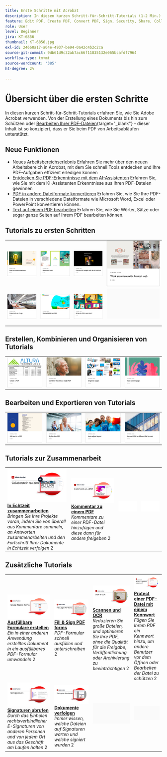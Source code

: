 ```yaml
---
title: Erste Schritte mit Acrobat
description: In diesen kurzen Schritt-für-Schritt-Tutorials (1-2 Min.) erfahren Sie, wie Sie Adobe Acrobat verwenden.
feature: Edit PDF, Create PDF, Convert PDF, Sign, Security, Share, Collaboration, Workspace
role: User
level: Beginner
jira: KT-6856
thumbnail: KT-6856.jpg
exl-id: 24660a17-a04e-4937-be94-0a42c4b2c2ca
source-git-commit: 9db61d9c32ab7ac66f11835132e065bcafdf7964
workflow-type: tm+mt
source-wordcount: '385'
ht-degree: 2%

---
```


# Übersicht über die ersten Schritte

In diesen kurzen Schritt-für-Schritt-Tutorials erfahren Sie, wie Sie Adobe Acrobat verwenden. Von der Erstellung eines Dokuments bis hin zum Schützen oder [Bearbeiten Ihrer PDF-Dateien](https://www.adobe.com/de/acrobat/online/pdf-editor.html){target="_blank"} - dieser Inhalt ist so konzipiert, dass er Sie beim PDF von Arbeitsabläufen unterstützt.

## Neue Funktionen

* [Neues Arbeitsbereichserlebnis](new-workspace.md)
Erfahren Sie mehr über den neuen Arbeitsbereich in Acrobat, mit dem Sie schnell Tools entdecken und Ihre PDF-Aufgaben effizient erledigen können
* [Entdecken Sie PDF-Erkenntnisse mit dem AI-Assistenten](ai-assistant.md)
Erfahren Sie, wie Sie mit dem KI-Assistenten Erkenntnisse aus Ihren PDF-Dateien gewinnen
* [PDF in andere Dateiformate konvertieren](export-pdf.md)
Erfahren Sie, wie Sie Ihre PDF-Dateien in verschiedene Dateiformate wie Microsoft Word, Excel oder PowerPoint konvertieren können.
* [Text auf einem PDF bearbeiten](edit-pdf.md)
Erfahren Sie, wie Sie Wörter, Sätze oder sogar ganze Seiten auf Ihrem PDF bearbeiten können.

## Tutorials zu ersten Schritten

<table style="table-layout:fixed">
<tr>
  <td>
    <a href="new-workspace.md">
      <img alt="Neue Arbeitsbereichserfahrung" src="../assets/new-workspace.png" />
    </a>
  </td>
  <td>
    <a href="get-to-know-the-acrobat-dc-interface.md">
      <img alt="Grundlagen des Arbeitsbereichs" src="../assets/workspace-basics.png" />
    </a>
  </td>
  <td>
    <a href="ai-assistant.md">
      <img alt="Mit dem KI-Assistenten PDF-Erkenntnisse gewinnen" src="../assets/ai-assistant.png" />
    </a>
  </td>
  <td>
    <a href="acrobatweb.md">
      <img alt="Überall arbeiten - mit Acrobat Web" src="../assets/acrobat-web.png" />
    </a>
  </td>
</tr>
<tr>
  <td>
    <a href="productivity.md">
      <img alt="Unterwegs produktiv sein." src="../assets/productivity.png" />
  </td>
    <td>
      <a href="../integrate/integrate-overview.md#microsoft">
        <img alt="Arbeiten mit Microsoft 365" src="../assets/microsoft-365.png" />
    </td>
    <td>
      <a href="where-do-pdfs-come-from.md">
        <img alt="Woher kommen die PDF?" src="../assets/where-pdfs.png" />
      </a>
    </td>
    <td>
    <img alt="Spacer" src="../assets/Grayspacer.png" />
      <div>
      <br>
    </td>
  </tr>
  </table>

## Erstellen, Kombinieren und Organisieren von Tutorials

<table style="table-layout:fixed">
  <tr>
    <td>
      <a href="create-pdf.md">
        <img alt="Erstellen von PDF-Dateien" src="../assets/create.png" />
      </a>
    </td>
    <td>
      <a href="combine-to-pdf.md">
        <img alt="Combine Files auf PDF" src="../assets/combine.png" />
    </td>
    <td>
      <a href="organize.md">
        <img alt="Organisieren von Seiten" src="../assets/organize-pages.png" />
      </a>
    </td>
    <td>
      <a href="add-custom-page.md">
        <img alt="Benutzerdefinierte Seite hinzufügen" src="../assets/custom.png" />
      </a>
    </td>
  </tr>
  </table>

## Bearbeiten und Exportieren von Tutorials

<table style="table-layout:fixed">
  <tr>
    <td>
      <a href="edit-pdf.md">
        <img alt="Bearbeiten von Text auf einem PDF" src="../assets/edit-text.png" />
      </a>
    </td>
    <td>
      <a href="stylize-this-PDF.md">
        <img alt="Stilisieren dieser PDF" src="../assets/stylize-pdf.png" />
      </a>
    </td>
   <td>
      <a href="auto-adjust-layout.md">
        <img alt="Layout automatisch anpassen" src="../assets/auto-adjust.png" />
      </a>
    </td>
    <td>
      <a href="export-pdf.md">
        <img alt="PDF in verschiedene Dateiformate konvertieren" src="../assets/convert.png" />
      </a>
    </td>
  </tr>
  </table>

## Tutorials zur Zusammenarbeit

<table style="table-layout:fixed">
  <tr>
    <td>
      <a href="collaborate.md">
        <img alt="In Echtzeit zusammenarbeiten." src="../assets/Collaborate_1280.png" />
      </a>
      <div>
      <a href="collaborate.md"><strong>In Echtzeit zusammenarbeiten</strong></a>
      </div>
      <em>Bringen Sie Ihre Projekte voran, indem Sie von überall aus Kommentare sammeln, an Antworten zusammenarbeiten und den Fortschritt Ihrer Dokumente in Echtzeit verfolgen</em>
      2<br>
    </td>
    <td>
      <a href="comment-on-pdf-files.md">
        <img alt="Auf einem PDF kommentieren" src="../assets/Comment.jpg" />
      </a>
      <div>
      <a href="comment-on-pdf-files.md"><strong>Kommentar zu einem PDF</strong></a>
      </div>
      <em>Kommentare zu einer PDF-Datei hinzufügen und diese dann für andere freigeben</em>
      2<br>
    </td>
    <td>
    <img alt="Spacer" src="../assets/Whitespacer.png" />
      <div>
      <br>
    </td>
    <td>
    <img alt="Spacer" src="../assets/Whitespacer.png" />
      <div>
      <br>
    </td>
</tr>
</table>

## Zusätzliche Tutorials

<table style="table-layout:fixed">
<tr>
  <td>
    <a href="create-fillable-forms.md">
      <img alt="Ausfüllbares Formular erstellen" src="../assets/Form_1280.png" />
    </a>
    <div>
    <a href="create-fillable-forms.md"><strong>Ausfüllbare Formulare erstellen</strong></a>
    </div>
    <em>Ein in einer anderen Anwendung erstelltes Dokument in ein ausfüllbares PDF-Formular umwandeln</em>
    2<br>
  </td>
  <td>
    <a href="fill-and-sign.md">
      <img alt="PDF-Formular ausfüllen und unterschreiben" src="../assets/FillSign_1280.png" />
    </a>
    <div>
    <a href="fill-and-sign.md"><strong>Fill &amp; Sign PDF forms </strong></a>
    </div>
    <em>PDF-Formular schnell ausfüllen und unterschreiben</em>
    2<br>
  </td>
  <td>
    <a href="scan-and-ocr.md">
      <img alt="Scannen und OCR" src="../assets/Scan.jpg" />
    </a>
    <div>
    <a href="scan-and-ocr.md"><strong>Scannen und OCR</strong></a>
    </div>
    <em>Reduzieren Sie große Dateien, und optimieren Sie Ihre PDF, ohne die Qualität für die Freigabe, Veröffentlichung oder Archivierung zu beeinträchtigen</em>
    2<br>
  </td>
  <td>
    <a href="password-protect.md">
      <img alt="Protect einer PDF-Datei mit einem Kennwort" src="../assets/Protect.jpg" />
    </a>
    <div>
    <a href="password-protect.md"><strong>Protect einer PDF-Datei mit einem Kennwort</strong></a>
    </div>
    <em>Fügen Sie Ihrem PDF ein Kennwort hinzu, um andere Benutzer vor dem Öffnen oder Bearbeiten der Datei zu schützen</em>
    2<br>
  </td>
</tr>
<tr>
  <td>
    <a href="signatures.md">
      <img alt="Unterschriften einholen." src="../assets/Signatures_1280.png" />
    </a>
    <div>
    <a href="signatures.md"><strong>Signaturen abrufen</strong></a>
    </div>
    <em>Durch das Einholen rechtsverbindlicher E-Signaturen von anderen Personen und von jedem Ort aus das Geschäft am Laufen halten</em>
    2<br>
  </td>
  <td>
    <a href="track.md">
      <img alt="Dokumente verfolgen" src="../assets/Track_1280.png" />
    </a>
    <div>
    <a href="track.md"><strong>Dokumente verfolgen</strong></a>
    </div>
    <em>Immer wissen, welche Dateien auf Signaturen warten und welche signiert wurden</em>
    2<br>
  </td>
  <td>
   <img alt="Spacer" src="../assets/Grayspacer.png" />
    <div>
    <br>
  </td>
  <td>
   <img alt="Spacer" src="../assets/Grayspacer.png" />
    <div>
    <br>
  </td>
</tr>
</table>
